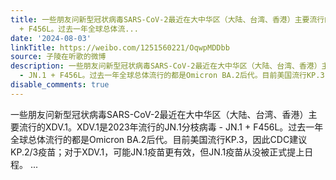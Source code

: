 ```yaml
---
title: 一些朋友问新型冠状病毒SARS-CoV-2最近在大中华区（大陆、台湾、香港）主要流行的XDV.1。XDV.1是2023年流行的JN.1分枝病毒 - JN.1
  + F456L。过去一年全球总体流...
date: '2024-08-03'
linkTitle: https://weibo.com/1251560221/OqwpMDDbb
source: 子陵在听歌的微博
description: 一些朋友问新型冠状病毒SARS-CoV-2最近在大中华区（大陆、台湾、香港）主要流行的XDV.1。XDV.1是2023年流行的JN.1分枝病毒
  - JN.1 + F456L。过去一年全球总体流行的都是Omicron BA.2后代。目前美国流行KP.3，因此CDC建议KP.2/3疫苗；对于XDV.1，可能JN.1疫苗更有效，但JN.1疫苗从没被正式提上日程。  ...
disable_comments: true
---
```

一些朋友问新型冠状病毒SARS-CoV-2最近在大中华区（大陆、台湾、香港）主要流行的XDV.1。XDV.1是2023年流行的JN.1分枝病毒 - JN.1 + F456L。过去一年全球总体流行的都是Omicron BA.2后代。目前美国流行KP.3，因此CDC建议KP.2/3疫苗；对于XDV.1，可能JN.1疫苗更有效，但JN.1疫苗从没被正式提上日程。  ...